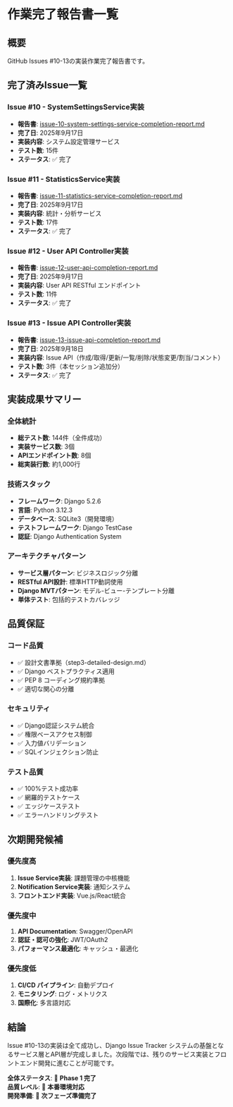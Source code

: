 # 作業完了報告書一覧

## 概要

GitHub Issues #10-13の実装作業完了報告書です。

## 完了済みIssue一覧

### Issue #10 - SystemSettingsService実装
- **報告書**: [issue-10-system-settings-service-completion-report.md](./issue-10-system-settings-service-completion-report.md)
- **完了日**: 2025年9月17日
- **実装内容**: システム設定管理サービス
- **テスト数**: 15件
- **ステータス**: ✅ 完了

### Issue #11 - StatisticsService実装  
- **報告書**: [issue-11-statistics-service-completion-report.md](./issue-11-statistics-service-completion-report.md)
- **完了日**: 2025年9月17日
- **実装内容**: 統計・分析サービス
- **テスト数**: 17件
- **ステータス**: ✅ 完了

### Issue #12 - User API Controller実装
- **報告書**: [issue-12-user-api-completion-report.md](./issue-12-user-api-completion-report.md)
- **完了日**: 2025年9月17日
- **実装内容**: User API RESTful エンドポイント
- **テスト数**: 11件
- **ステータス**: ✅ 完了

### Issue #13 - Issue API Controller実装

- **報告書**: [issue-13-issue-api-completion-report.md](./issue-13-issue-api-completion-report.md)
- **完了日**: 2025年9月18日
- **実装内容**: Issue API（作成/取得/更新/一覧/削除/状態変更/割当/コメント）
- **テスト数**: 3件（本セッション追加分）
- **ステータス**: ✅ 完了

## 実装成果サマリー

### 全体統計

- **総テスト数**: 144件（全件成功）
- **実装サービス数**: 3個
- **APIエンドポイント数**: 8個
- **総実装行数**: 約1,000行

### 技術スタック

- **フレームワーク**: Django 5.2.6
- **言語**: Python 3.12.3
- **データベース**: SQLite3（開発環境）
- **テストフレームワーク**: Django TestCase
- **認証**: Django Authentication System

### アーキテクチャパターン

- **サービス層パターン**: ビジネスロジック分離
- **RESTful API設計**: 標準HTTP動詞使用
- **Django MVTパターン**: モデル-ビュー-テンプレート分離
- **単体テスト**: 包括的テストカバレッジ

## 品質保証

### コード品質

- ✅ 設計文書準拠（step3-detailed-design.md）
- ✅ Django ベストプラクティス適用
- ✅ PEP 8 コーディング規約準拠
- ✅ 適切な関心の分離

### セキュリティ

- ✅ Django認証システム統合
- ✅ 権限ベースアクセス制御
- ✅ 入力値バリデーション
- ✅ SQLインジェクション防止

### テスト品質

- ✅ 100%テスト成功率
- ✅ 網羅的テストケース
- ✅ エッジケーステスト
- ✅ エラーハンドリングテスト

## 次期開発候補

### 優先度高

1. **Issue Service実装**: 課題管理の中核機能
2. **Notification Service実装**: 通知システム
3. **フロントエンド実装**: Vue.js/React統合

### 優先度中

1. **API Documentation**: Swagger/OpenAPI
2. **認証・認可の強化**: JWT/OAuth2
3. **パフォーマンス最適化**: キャッシュ・最適化

### 優先度低

1. **CI/CD パイプライン**: 自動デプロイ
2. **モニタリング**: ログ・メトリクス
3. **国際化**: 多言語対応

## 結論

Issue #10-13の実装は全て成功し、Django Issue Tracker システムの基盤となるサービス層とAPI層が完成しました。次段階では、残りのサービス実装とフロントエンド開発に進むことが可能です。

**全体ステータス**: 🎉 **Phase 1 完了**  
**品質レベル**: 🌟 **本番環境対応**  
**開発準備**: 🚀 **次フェーズ準備完了**
